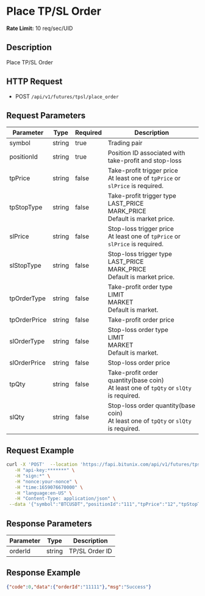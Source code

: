 # Place TP/SL Order

**Rate Limit:** 10 req/sec/UID

## Description
Place TP/SL Order

## HTTP Request
* POST `/api/v1/futures/tpsl/place_order`

## Request Parameters

| Parameter | Type | Required | Description |
|-----------|------|----------|-------------|
| symbol | string | true | Trading pair |
| positionId | string | true | Position ID associated with take-profit and stop-loss |
| tpPrice | string | false | Take-profit trigger price<br>At least one of `tpPrice` or `slPrice` is required. |
| tpStopType | string | false | Take-profit trigger type<br>LAST_PRICE<br>MARK_PRICE<br>Default is market price. |
| slPrice | string | false | Stop-loss trigger price<br>At least one of `tpPrice` or `slPrice` is required. |
| slStopType | string | false | Stop-loss trigger type<br>LAST_PRICE<br>MARK_PRICE<br>Default is market price. |
| tpOrderType | string | false | Take-profit order type<br>LIMIT<br>MARKET<br>Default is market. |
| tpOrderPrice | string | false | Take-profit order price |
| slOrderType | string | false | Stop-loss order type<br>LIMIT<br>MARKET<br>Default is market. |
| slOrderPrice | string | false | Stop-loss order price |
| tpQty | string | false | Take-profit order quantity(base coin)<br>At least one of `tpQty` or `slQty` is required. |
| slQty | string | false | Stop-loss order quantity(base coin)<br>At least one of `tpQty` or `slQty` is required. |

## Request Example

```bash
curl -X 'POST'  --location 'https://fapi.bitunix.com/api/v1/futures/tpsl/place_order' \
   -H "api-key:*******" \
   -H "sign:*" \
   -H "nonce:your-nonce" \
   -H "time:1659076670000" \
   -H "language:en-US" \
   -H "Content-Type: application/json" \
 --data '{"symbol":"BTCUSDT","positionId":"111","tpPrice":"12","tpStopType":"LAST_PRICE","slPrice":"9","slStopType":"LAST_PRICE","tpOrderType":"LIMIT","tpOrderPrice":"11","slOrderType":"LIMIT","slOrderPrice":"8","tpQty":"1","slQty":"1"}'
```

## Response Parameters

| Parameter | Type | Description |
|-----------|------|-------------|
| orderId | string | TP/SL Order ID |

## Response Example

```json
{"code":0,"data":{"orderId":"11111"},"msg":"Success"}
```